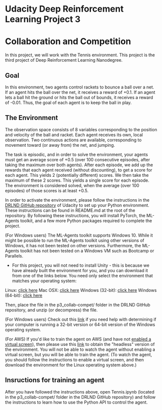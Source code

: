 <h1>Udacity Deep Reinforcement Learning Project 3<h1>
<h1>Collaboration and Competition</h1>
  
 In this project, we will work with the Tennis environment. This project is the third project of Deep Reinforcement Learning Nanodegree.
  
<h2>Goal</h2>
  
  In this environment, two agents control rackets to bounce a ball over a net. If an agent hits the ball over the net, it receives a reward of +0.1. If an agent lets a ball hit the ground or hits the ball out of bounds, it receives a reward of -0.01. Thus, the goal of each agent is to keep the ball in play.
  
  <h2>The Environment</h2>
The observation space consists of 8 variables corresponding to the position and velocity of the ball and racket. Each agent receives its own, local observation. Two continuous actions are available, corresponding to movement toward (or away from) the net, and jumping.

The task is episodic, and in order to solve the environment, your agents must get an average score of +0.5 (over 100 consecutive episodes, after taking the maximum over both agents). After each episode, we add up the rewards that each agent received (without discounting), to get a score for each agent. This yields 2 (potentially different) scores. We then take the maximum of these 2 scores. This yields a single score for each episode. The environment is considered solved, when the average (over 100 episodes) of those scores is at least +0.5.
  
  In order to activate the environment, please follow the instructions in the [DRLND GitHub repository](https://github.com/udacity/deep-reinforcement-learning#dependencies) of Udacity to set up your Python environment. These instructions can be found in README.md at the root of the repository. By following these instructions, you will install PyTorch, the ML-Agents toolkit, and a few more Python packages required to complete the project.

(For Windows users) The ML-Agents toolkit supports Windows 10. While it might be possible to run the ML-Agents toolkit using other versions of Windows, it has not been tested on other versions. Furthermore, the ML-Agents toolkit has not been tested on a Windows VM such as Bootcamp or Parallels.

- For this project, you will not need to install Unity - this is because we have already built the environment for you, and you can download it from one of the links below. You need only select the environment that matches your operating system:

Linux: [click here](https://s3-us-west-1.amazonaws.com/udacity-drlnd/P2/Reacher/Reacher_Linux.zip)
Mac OSX: [click here](https://s3-us-west-1.amazonaws.com/udacity-drlnd/P2/Reacher/Reacher.app.zip)
Windows (32-bit): [click here](https://s3-us-west-1.amazonaws.com/udacity-drlnd/P2/Reacher/Reacher_Windows_x86.zip)
Windows (64-bit): [click here](https://s3-us-west-1.amazonaws.com/udacity-drlnd/P2/Reacher/Reacher_Windows_x86_64.zip)
  
Then, place the file in the p3_collab-compet/ folder in the DRLND GitHub repository, and unzip (or decompress) the file.

(For Windows users) Check out this [link](https://support.microsoft.com/en-us/help/827218/how-to-determine-whether-a-computer-is-running-a-32-bit-version-or-64) if you need help with determining if your computer is running a 32-bit version or 64-bit version of the Windows operating system.

(For AWS) If you'd like to train the agent on AWS (and have not [enabled a virtual screen](https://github.com/Unity-Technologies/ml-agents/blob/master/docs/Training-on-Amazon-Web-Service.md)), then please use this [link](https://s3-us-west-1.amazonaws.com/udacity-drlnd/P2/Reacher/Reacher_Linux_NoVis.zip) to obtain the "headless" version of the environment. You will not be able to watch the agent without enabling a virtual screen, but you will be able to train the agent. (To watch the agent, you should follow the instructions to enable a virtual screen, and then download the environment for the Linux operating system above.)

 <h2>Insructions for training an agent</h2>

After you have followed the instructions above, open Tennis.ipynb (located in the p3_collab-compet/ folder in the DRLND GitHub repository) and follow the instructions to learn how to use the Python API to control the agent.
